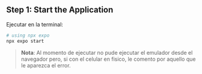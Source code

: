 ## Step 1: Start the Application

Ejecutar en la terminal:

```bash
# using npx expo
npx expo start
```

> **Nota**: Al momento de ejecutar no pude ejecutar el emulador desde el navegador pero, si con el celular en fisico, le comento por aquello que le aparezca el error.
